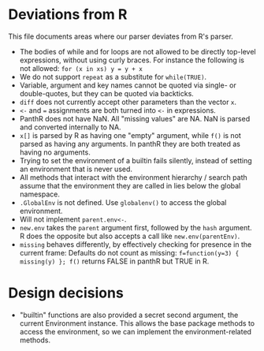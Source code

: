 # Deviations from R

This file documents areas where our parser deviates from R's parser.

- The bodies of while and for loops are not allowed to be directly top-level expressions, without using curly braces. For instance the following is not allowed: `for (x in xs) y = y + x`
- We do not support `repeat` as a substitute for `while(TRUE)`.
- Variable, argument and key names cannot be quoted via single- or double-quotes, but they can be quoted via backticks.
- `diff` does not currently accept other parameters than the vector `x`.
- `<-` and `=` assignments are both turned into `<-` in expressions.
- PanthR does not have NaN. All "missing values" are NA. NaN is parsed and converted internally to NA.
- `x[]` is parsed by R as having one "empty" argument, while `f()` is not parsed as having any arguments. In panthR they are both treated as having no arguments.
- Trying to set the environment of a builtin fails silently, instead of setting an environment that is never used.
- All methods that interact with the environment hierarchy / search path assume that the environment they are called in lies below the global namespace.
- `.GlobalEnv` is not defined.  Use `globalenv()` to access the global environment.
- Will not implement `parent.env<-`.
- `new.env` takes the `parent` argument first, followed by the `hash` argument. R does the opposite but also accepts a call like `new.env(parentEnv)`.
- `missing` behaves differently, by effectively checking for presence in the current frame: Defaults do not count as missing: `f=function(y=3) { missing(y) }; f()` returns FALSE in panthR but TRUE in R.

# Design decisions

- "builtin" functions are also provided a secret second argument, the current Environment instance. This allows the base package methods to access the environment, so we can implement the environment-related methods.
